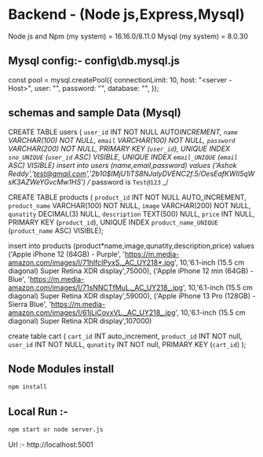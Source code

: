 # Backend - (Node js,Express,Mysql)

Node js and Npm (my system) = 16.16.0/8.11.0
Mysql (my system) = 8.0.30

## Mysql config:- config\db.mysql.js

const pool = mysql.createPool({
connectionLimit: 10,
host: "<server -Host>",
user: "<user Name>",
password: "<Password>",
database: "<Database Name>",
});

## schemas and sample Data (Mysql)

CREATE TABLE users (
`user_id` INT NOT NULL AUTO*INCREMENT,
`name` VARCHAR(100) NOT NULL,
`email` VARCHAR(100) NOT NULL,
`password` VARCHAR(200) NOT NULL,
PRIMARY KEY (`user_id`),
UNIQUE INDEX `sno_UNIQUE` (`user_id` ASC) VISIBLE,
UNIQUE INDEX `email_UNIQUE` (`email` ASC) VISIBLE)
insert into users (name,email,password) values
('Ashok Reddy','test@gmail.com','$2b$10$IMjU1iTS8NJalyDVENC2f.5/OesEafKWII5qWsK3AZWeYGvcMw1HS')
/* password is `Test@123` \_/

CREATE TABLE products (
`product_id` INT NOT NULL AUTO_INCREMENT,
`product_name` VARCHAR(100) NOT NULL,
`image` VARCHAR(200) NOT NULL,
`qunatity` DECIMAL(3) NULL,
`description` TEXT(500) NULL,
`price` INT NULL,
PRIMARY KEY (`product_id`),
UNIQUE INDEX `product_name_UNIQUE` (`product_name` ASC) VISIBLE);

insert into products (product*name,image,qunatity,description,price) values
('Apple iPhone 12 (64GB) - Purple',
'https://m.media-amazon.com/images/I/71hIfcIPyxS._AC_UY218*.jpg',
10,'6.1-inch (15.5 cm diagonal) Super Retina XDR display',75000),
('Apple iPhone 12 min (64GB) - Blue',
'https://m.media-amazon.com/images/I/71sNNCTfMuL._AC_UY218_.jpg',
10,'6.1-inch (15.5 cm diagonal) Super Retina XDR display',59000),
('Apple iPhone 13 Pro (128GB) - Sierra Blue',
'https://m.media-amazon.com/images/I/61jLiCovxVL._AC_UY218_.jpg',
10,'6.1-inch (15.5 cm diagonal) Super Retina XDR display',107000)

create table cart (
`cart_id` INT auto_increment,
`product_id` INT NOT null,
`user_id` INT NOT NULL,
`qunatity` INT NOT null,
PRIMARY KEY (`cart_id`)
);

## Node Modules install

```sh
npm install
```

## Local Run :-

```sh
npm start or node server.js
```

Url :-
http://localhost:5001
